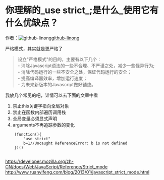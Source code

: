 # 你理解的_use strict_;是什么_使用它有什么优缺点？

作者：![github-linong](https://avatars.githubusercontent.com/u/30680461?s=80&u=b2980c6c1dd2b5e1d2b7d86f04f86057df580d1d&v=4)[github-linong](https://github/github-linong)

严格模式，其实就是更严格了

> 设立"严格模式"的目的，主要有以下几个：  
>  \- 消除Javascript语法的一些不合理、不严谨之处，减少一些怪异行为;  
>  \- 消除代码运行的一些不安全之处，保证代码运行的安全；  
>  \- 提高编译器效率，增加运行速度；  
>  \- 为未来新版本的Javascript做好铺垫。

我放几个常见的吧，详情可以去下面的文章中看

  1. 禁止this关键字指向全局对象
  2. 禁止在函数内部遍历调用栈
  3. 全局变量必须显式声明
  4. arguments不再追踪参数的变化


``` 
    (function(){
    	"use strict"
    	b=1//Uncaught ReferenceError: b is not defined
    })()
    
```

<https://developer.mozilla.org/zh-CN/docs/Web/JavaScript/Reference/Strict_mode>  
<http://www.ruanyifeng.com/blog/2013/01/javascript_strict_mode.html>
